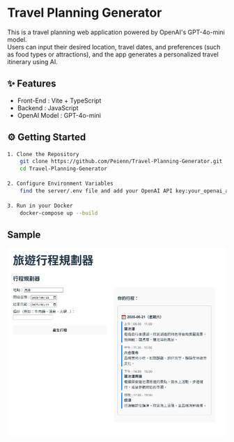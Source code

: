 # Travel Planning Generator

This is a travel planning web application powered by OpenAI's GPT-4o-mini model.  
Users can input their desired location, travel dates, and preferences (such as food types or attractions), and the app generates a personalized travel itinerary using AI.

## ✨ Features

- Front-End : Vite + TypeScript  
- Backend : JavaScript  
- OpenAI Model : GPT-4o-mini

## ⚙️ Getting Started



```bash
1. Clone the Repository
	git clone https://github.com/Peienn/Travel-Planning-Generator.git
	cd Travel-Planning-Generator

2. Configure Environment Variables
	find the server/.env file and add your OpenAI API key:your_openai_api_key_here

3. Run in your Docker
	docker-compose up --build 

```
## Sample

![Preview](img/TEST.jpg)
